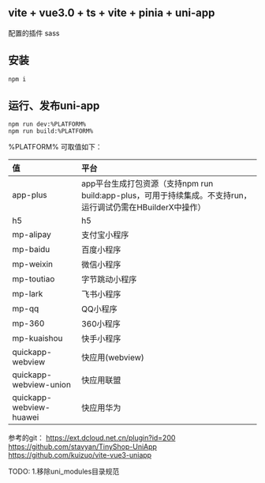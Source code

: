 

## vite + vue3.0 + ts + vite + pinia + uni-app

配置的插件
sass

## 安装

```sh
npm i
```

## 运行、发布uni-app

```
npm run dev:%PLATFORM%
npm run build:%PLATFORM%
```

%PLATFORM% 可取值如下：

| 值                      | 平台                                                         |
| :---------------------- | :----------------------------------------------------------- |
| app-plus                | app平台生成打包资源（支持npm run build:app-plus，可用于持续集成。不支持run，运行调试仍需在HBuilderX中操作） |
| h5                      | h5                                                           |
| mp-alipay               | 支付宝小程序                                                 |
| mp-baidu                | 百度小程序                                                   |
| mp-weixin               | 微信小程序                                                   |
| mp-toutiao              | 字节跳动小程序                                               |
| mp-lark                 | 飞书小程序                                                   |
| mp-qq                   | QQ小程序                                                     |
| mp-360                  | 360小程序                                                    |
| mp-kuaishou             | 快手小程序                                                   |
| quickapp-webview        | 快应用(webview)                                              |
| quickapp-webview-union  | 快应用联盟                                                   |
| quickapp-webview-huawei | 快应用华为                                                   |


参考的git：
https://ext.dcloud.net.cn/plugin?id=200
https://github.com/stavyan/TinyShop-UniApp
https://github.com/kuizuo/vite-vue3-uniapp

TODO:
1.移除uni_modules目录规范 